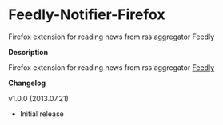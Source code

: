 Feedly-Notifier-Firefox
=======================

Firefox extension for reading news from rss aggregator Feedly

**Description**

Firefox extension for reading news from rss aggregator [Feedly](http://www.feedly.com)

**Changelog**

v1.0.0 (2013.07.21)

* Initial release